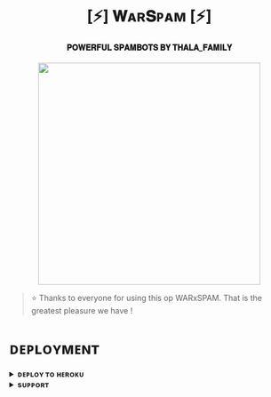 <h1 align="center"><b>[⚡] 𝐖ᴀʀ𝐒ᴘᴀᴍ [⚡]</b></h1>

<h4 align="center">  𝐏𝐎𝐖𝐄𝐑𝐅𝐔𝐋 𝐒𝐏𝐀𝐌𝐁𝐎𝐓𝐒 𝐁𝐘 𝐓𝐇𝐀𝐋𝐀_𝐅𝐀𝐌𝐈𝐋𝐘 </h4>

<p align="center"><a href="https://t.me/PyXen"><img src="https://telegra.ph/file/97d07f26d1322ed3461b6.jpg" width="400"></a></p>


> ⭐️ Thanks to everyone for using this op WARxSPAM. That is the greatest pleasure we have !


# ᴅᴇᴘʟᴏʏᴍᴇɴᴛ


<details>
<summary><b>ᴅᴇᴘʟᴏʏ ᴛᴏ ʜᴇʀᴏᴋᴜ</b></summary>
<br>

[![Deploy](https://www.herokucdn.com/deploy/button.svg)](https://dashboard.heroku.com/new?template=https://github.com/Sagexdd/SPAMXD)

</details>


<details>
<summary><b>sᴜᴘᴘᴏʀᴛ</b></summary>
<br>

<a href="https://t.me/sage_bot_support"><img src="https://img.shields.io/badge/Join-Telegram%20Channel-red.svg?logo=Telegram"></a>

</details>
